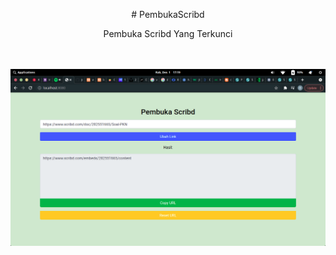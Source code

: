 <p align="center"> 
# PembukaScribd
<p>
<p align="center">Pembuka Scribd Yang Terkunci</p>
<br><br>
<img src="Screenshot from 2021-12-01 17-20-00.png" alt="gambar">
